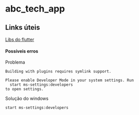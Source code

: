 # abc_tech_app

## Links úteis

[Libs do flutter](https://pub.dev/)



#### Possíveis erros
Problema
````
Building with plugins requires symlink support.

Please enable Developer Mode in your system settings. Run
  start ms-settings:developers
to open settings.`
````
Solução do windows
````
start ms-settings:developers
````